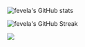![fevela's GitHub stats](https://github-readme-stats.vercel.app/api?username=fevela&show_icons=true&theme=graywhite&hide_border=true)

![fevela's GitHub Streak](https://github-readme-streak-stats.herokuapp.com/?theme=graywhite&user=fevela&hide_border=true)


![](https://komarev.com/ghpvc/?username=fevela)
